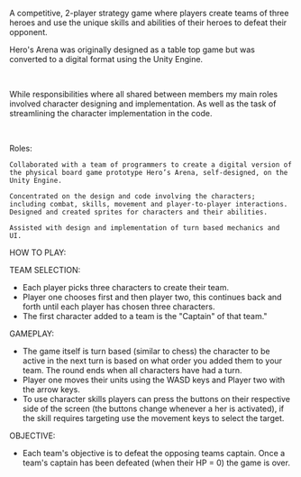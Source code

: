 A competitive, 2-player strategy game where players create teams of three heroes and use the unique skills and abilities of their heroes to defeat their opponent.

Hero's Arena was originally designed as a table top game but was converted to a digital format using the Unity Engine.

​

While responsibilities where all shared between members my main roles involved character designing and implementation. As well as the task of streamlining the character implementation in the code.

​

Roles:

    Collaborated with a team of programmers to create a digital version of the physical board game prototype Hero’s Arena, self-designed, on the Unity Engine.

    Concentrated on the design and code involving the characters; including combat, skills, movement and player-to-player interactions. Designed and created sprites for characters and their abilities.

    Assisted with design and implementation of turn based mechanics and UI.


HOW TO PLAY:

TEAM SELECTION:
- Each player picks three characters to create their team.
- Player one chooses first and then player two, this continues back and forth until each player has chosen three characters.
- The first character added to a team is the "Captain" of that team."

GAMEPLAY:
- The game itself is turn based (similar to chess) the character to be active in the next turn is based on what order you added them to your team. The round ends when all characters have had a turn.
- Player one moves their units using the WASD keys and Player two with the arrow keys.
- To use character skills players can press the buttons on their respective side of the screen (the buttons change whenever a her is activated), if the skill requires targeting use the movement keys to select the target.

OBJECTIVE:
- Each team's objective is to defeat the opposing teams captain. Once a team's captain has been defeated (when their HP = 0) the game is over. 
